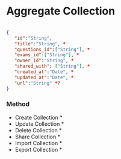 # Aggregate Collection

```json

{
   "id":"String",
   "title":"String", *
   "questions_id":["String"], *
   "exams_id":["String"], *
   "owner_id":"String", *
   "shared_with": ["String"], *
   "created_at":"Date", *
   "updated_at":"Date", *
   "url":"String" *?
}

```

### Method 

- Create Collection *
- Update Collection *
- Delete Collection *
- Share Collection *
- Import Collection *
- Export Collection *

